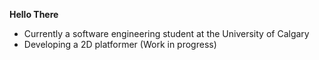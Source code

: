 **Hello There**
- Currently a software engineering student at the University of Calgary
- Developing a 2D platformer (Work in progress)
